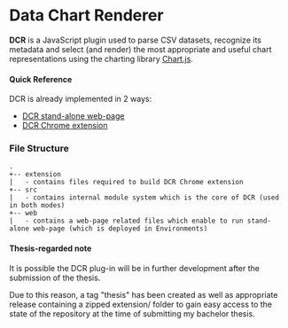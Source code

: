 Data Chart Renderer
===

**DCR** is a JavaScript plugin used to parse CSV datasets, recognize its metadata and select (and render) the most appropriate and useful chart representations using the charting library [Chart.js](https://www.chartjs.org/).

#### Quick Reference

DCR is already implemented in 2 ways:
 - [DCR stand-alone web-page](https://github.com/SaNuelson/DataChartRenderer/tree/master/web/auto-page)
 - [DCR Chrome extension](https://github.com/SaNuelson/DataChartRenderer/tree/master/extension)

### File Structure

```
.
+-- extension 
|   - contains files required to build DCR Chrome extension
+-- src 
|   - contains internal module system which is the core of DCR (used in both modes)
+-- web 
|   - contains a web-page related files which enable to run stand-alone web-page (which is deployed in Environments)
```

#### Thesis-regarded note

It is possible the DCR plug-in will be in further development after the submission of the thesis.

Due to this reason, a tag "thesis" has been created as well as appropriate release containing a zipped extension/ folder
to gain easy access to the state of the repository at the time of submitting my bachelor thesis.
